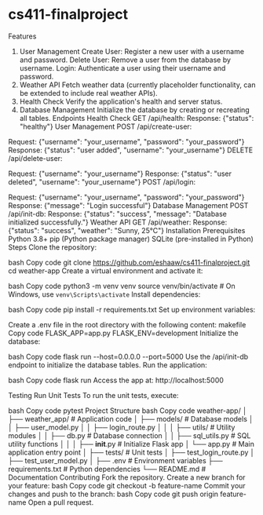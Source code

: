 # cs411-finalproject
Features
1. User Management
Create User: Register a new user with a username and password.
Delete User: Remove a user from the database by username.
Login: Authenticate a user using their username and password.
2. Weather API
Fetch weather data (currently placeholder functionality, can be extended to include real weather APIs).
3. Health Check
Verify the application's health and server status.
4. Database Management
Initialize the database by creating or recreating all tables.
Endpoints
Health Check
GET /api/health:
Response: {"status": "healthy"}
User Management
POST /api/create-user:

Request: {"username": "your_username", "password": "your_password"}
Response: {"status": "user added", "username": "your_username"}
DELETE /api/delete-user:

Request: {"username": "your_username"}
Response: {"status": "user deleted", "username": "your_username"}
POST /api/login:

Request: {"username": "your_username", "password": "your_password"}
Response: {"message": "Login successful"}
Database Management
POST /api/init-db:
Response: {"status": "success", "message": "Database initialized successfully."}
Weather API
GET /api/weather:
Response: {"status": "success", "weather": "Sunny, 25°C"}
Installation
Prerequisites
Python 3.8+
pip (Python package manager)
SQLite (pre-installed in Python)
Steps
Clone the repository:

bash
Copy code
git clone https://github.com/eshaaw/cs411-finalproject.git
cd weather-app
Create a virtual environment and activate it:

bash
Copy code
python3 -m venv venv
source venv/bin/activate  # On Windows, use `venv\Scripts\activate`
Install dependencies:

bash
Copy code
pip install -r requirements.txt
Set up environment variables:

Create a .env file in the root directory with the following content:
makefile
Copy code
FLASK_APP=app.py
FLASK_ENV=development
Initialize the database:

bash
Copy code
flask run --host=0.0.0.0 --port=5000
Use the /api/init-db endpoint to initialize the database tables.
Run the application:

bash
Copy code
flask run
Access the app at: http://localhost:5000

Testing
Run Unit Tests
To run the unit tests, execute:

bash
Copy code
pytest
Project Structure
bash
Copy code
weather-app/
│
├── weather_app/                  # Application code
│   ├── models/                   # Database models
│   │   ├── user_model.py
│   │   ├── login_route.py
│   │
│   ├── utils/                    # Utility modules
│   │   ├── db.py                 # Database connection
│   │   ├── sql_utils.py          # SQL utility functions
│   │
│   ├── __init__.py               # Initialize Flask app
│   └── app.py                    # Main application entry point
│
├── tests/                        # Unit tests
│   ├── test_login_route.py
│   ├── test_user_model.py
│
├── .env                          # Environment variables
├── requirements.txt              # Python dependencies
└── README.md                     # Documentation
Contributing
Fork the repository.
Create a new branch for your feature:
bash
Copy code
git checkout -b feature-name
Commit your changes and push to the branch:
bash
Copy code
git push origin feature-name
Open a pull request.
